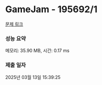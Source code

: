 # GameJam - 195692/1 

[문제 링크](https://level.goorm.io/exam/195692/gamejam/quiz/1) 

### 성능 요약

메모리: 35.90 MB, 시간: 0.17 ms

### 제출 일자

2025년 03월 13일 15:39:25


